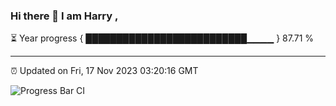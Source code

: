 ### Hi there 👋 I am Harry , 

⏳ Year progress { ██████████████████████████▁▁▁▁ } 87.71 %

---

⏰ Updated on Fri, 17 Nov 2023 03:20:16 GMT

![Progress Bar CI](https://github.com/duykhang68/duykhang68/workflows/Progress%20Bar%20CI/badge.svg)
